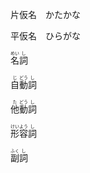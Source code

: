 片仮名　かたかな

平仮名　ひらがな

<ruby>名<rt>めい</rt>詞<rt>し</rt></ruby>

<ruby>自<rt>じ</rt>動<rt>どう</rt>詞<rt>し</rt></ruby>

<ruby>他<rt>た</rt>動<rt>どう</rt>詞<rt>し</rt></ruby>

<ruby>形<rt>けい</rt>容<rt>よう</rt>詞<rt>し</rt></ruby>

<ruby>副<rt>ふく</rt>詞<rt>し</rt></ruby>

